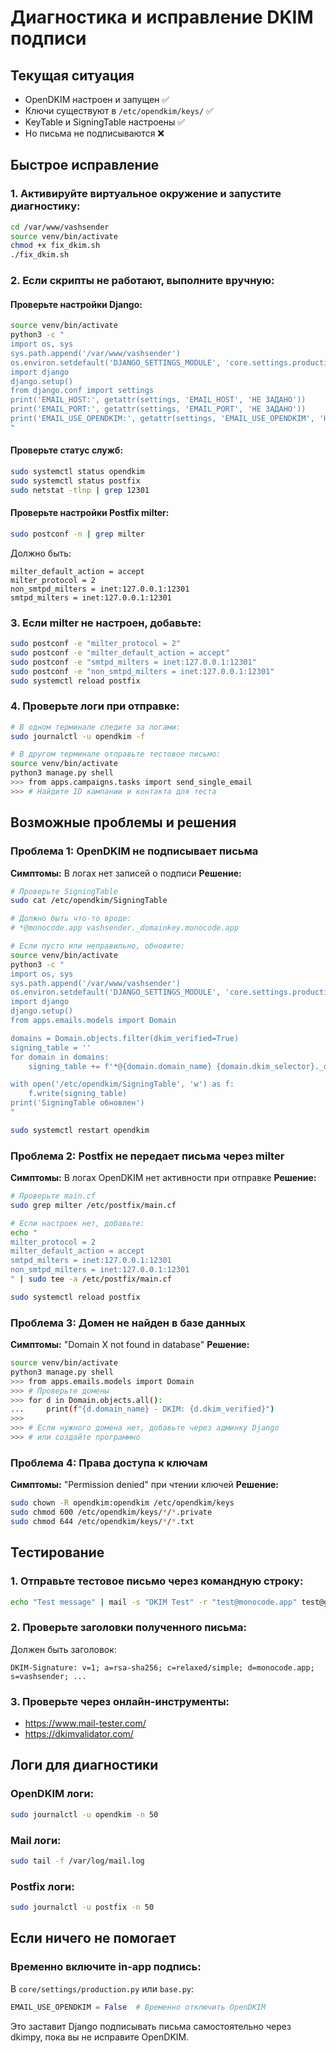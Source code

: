 # Диагностика и исправление DKIM подписи

## Текущая ситуация
- OpenDKIM настроен и запущен ✅
- Ключи существуют в `/etc/opendkim/keys/` ✅  
- KeyTable и SigningTable настроены ✅
- Но письма не подписываются ❌

## Быстрое исправление

### 1. Активируйте виртуальное окружение и запустите диагностику:
```bash
cd /var/www/vashsender
source venv/bin/activate
chmod +x fix_dkim.sh
./fix_dkim.sh
```

### 2. Если скрипты не работают, выполните вручную:

#### Проверьте настройки Django:
```bash
source venv/bin/activate
python3 -c "
import os, sys
sys.path.append('/var/www/vashsender')
os.environ.setdefault('DJANGO_SETTINGS_MODULE', 'core.settings.production')
import django
django.setup()
from django.conf import settings
print('EMAIL_HOST:', getattr(settings, 'EMAIL_HOST', 'НЕ ЗАДАНО'))
print('EMAIL_PORT:', getattr(settings, 'EMAIL_PORT', 'НЕ ЗАДАНО'))
print('EMAIL_USE_OPENDKIM:', getattr(settings, 'EMAIL_USE_OPENDKIM', 'НЕ ЗАДАНО'))
"
```

#### Проверьте статус служб:
```bash
sudo systemctl status opendkim
sudo systemctl status postfix
sudo netstat -tlnp | grep 12301
```

#### Проверьте настройки Postfix milter:
```bash
sudo postconf -n | grep milter
```

Должно быть:
```
milter_default_action = accept
milter_protocol = 2
non_smtpd_milters = inet:127.0.0.1:12301
smtpd_milters = inet:127.0.0.1:12301
```

### 3. Если milter не настроен, добавьте:
```bash
sudo postconf -e "milter_protocol = 2"
sudo postconf -e "milter_default_action = accept"
sudo postconf -e "smtpd_milters = inet:127.0.0.1:12301"
sudo postconf -e "non_smtpd_milters = inet:127.0.0.1:12301"
sudo systemctl reload postfix
```

### 4. Проверьте логи при отправке:
```bash
# В одном терминале следите за логами:
sudo journalctl -u opendkim -f

# В другом терминале отправьте тестовое письмо:
source venv/bin/activate
python3 manage.py shell
>>> from apps.campaigns.tasks import send_single_email
>>> # Найдите ID кампании и контакта для теста
```

## Возможные проблемы и решения

### Проблема 1: OpenDKIM не подписывает письма
**Симптомы:** В логах нет записей о подписи
**Решение:**
```bash
# Проверьте SigningTable
sudo cat /etc/opendkim/SigningTable

# Должно быть что-то вроде:
# *@monocode.app vashsender._domainkey.monocode.app

# Если пусто или неправильно, обновите:
source venv/bin/activate
python3 -c "
import os, sys
sys.path.append('/var/www/vashsender')
os.environ.setdefault('DJANGO_SETTINGS_MODULE', 'core.settings.production')
import django
django.setup()
from apps.emails.models import Domain

domains = Domain.objects.filter(dkim_verified=True)
signing_table = ''
for domain in domains:
    signing_table += f'*@{domain.domain_name} {domain.dkim_selector}._domainkey.{domain.domain_name}\n'

with open('/etc/opendkim/SigningTable', 'w') as f:
    f.write(signing_table)
print('SigningTable обновлен')
"

sudo systemctl restart opendkim
```

### Проблема 2: Postfix не передает письма через milter
**Симптомы:** В логах OpenDKIM нет активности при отправке
**Решение:**
```bash
# Проверьте main.cf
sudo grep milter /etc/postfix/main.cf

# Если настроек нет, добавьте:
echo "
milter_protocol = 2
milter_default_action = accept
smtpd_milters = inet:127.0.0.1:12301
non_smtpd_milters = inet:127.0.0.1:12301
" | sudo tee -a /etc/postfix/main.cf

sudo systemctl reload postfix
```

### Проблема 3: Домен не найден в базе данных
**Симптомы:** "Domain X not found in database"
**Решение:**
```bash
source venv/bin/activate
python3 manage.py shell
>>> from apps.emails.models import Domain
>>> # Проверьте домены
>>> for d in Domain.objects.all():
...     print(f"{d.domain_name} - DKIM: {d.dkim_verified}")
>>> 
>>> # Если нужного домена нет, добавьте через админку Django
>>> # или создайте программно
```

### Проблема 4: Права доступа к ключам
**Симптомы:** "Permission denied" при чтении ключей
**Решение:**
```bash
sudo chown -R opendkim:opendkim /etc/opendkim/keys
sudo chmod 600 /etc/opendkim/keys/*/*.private
sudo chmod 644 /etc/opendkim/keys/*/*.txt
```

## Тестирование

### 1. Отправьте тестовое письмо через командную строку:
```bash
echo "Test message" | mail -s "DKIM Test" -r "test@monocode.app" test@gmail.com
```

### 2. Проверьте заголовки полученного письма:
Должен быть заголовок:
```
DKIM-Signature: v=1; a=rsa-sha256; c=relaxed/simple; d=monocode.app; s=vashsender; ...
```

### 3. Проверьте через онлайн-инструменты:
- https://www.mail-tester.com/
- https://dkimvalidator.com/

## Логи для диагностики

### OpenDKIM логи:
```bash
sudo journalctl -u opendkim -n 50
```

### Mail логи:
```bash
sudo tail -f /var/log/mail.log
```

### Postfix логи:
```bash
sudo journalctl -u postfix -n 50
```

## Если ничего не помогает

### Временно включите in-app подпись:
В `core/settings/production.py` или `base.py`:
```python
EMAIL_USE_OPENDKIM = False  # Временно отключить OpenDKIM
```

Это заставит Django подписывать письма самостоятельно через dkimpy, пока вы не исправите OpenDKIM.
